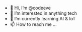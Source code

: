 - 👋 Hi, I’m @codeeve
- 👀 I’m interested in anything tech
- 🌱 I’m currently learning AI & IoT
- 📫 How to reach me ...

<!---
codeeve/codeeve is a ✨ special ✨ repository because its `README.md` (this file) appears on your GitHub profile.
You can click the Preview link to take a look at your changes.
--->
